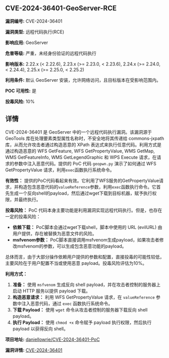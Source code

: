 ## CVE-2024-36401-GeoServer-RCE

**漏洞编号:** CVE-2024-36401

**漏洞类型:** 远程代码执行(RCE)

**影响应用:** GeoServer

**危害等级:** 严重，未经身份验证的远程代码执行

**影响版本:** 2.22.x (< 2.22.6), 2.23.x (>= 2.23.0, < 2.23.6), 2.24.x (>= 2.24.0, < 2.24.4), 2.25.x (>= 2.25.0, < 2.25.2)

**利用条件:** 默认 GeoServer 安装，允许网络访问，且目标版本在受影响范围内。

**POC 可用性:** 是

**投毒风险:** 10%

## 详情

CVE-2024-36401 是 GeoServer 中的一个远程代码执行漏洞。该漏洞源于 GeoTools 库在处理要素类型属性名称时，不安全地将其传递给 commons-jxpath 库，从而允许攻击者通过构造恶意的 XPath 表达式来执行任意代码。利用方式是通过构造恶意的 WFS GetFeature, WFS GetPropertyValue, WMS GetMap, WMS GetFeatureInfo, WMS GetLegendGraphic 和 WPS Execute 请求，在请求的参数中注入恶意代码。提供的 PoC 代码 `geopwn.py` 演示了如何通过 WFS GetPropertyValue 请求，利用`exec`函数执行系统命令。

**有效性：**  提供的PoC代码看起来有效。它利用了WFS服务的GetPropertyValue请求，并构造包含恶意代码的`valueReference`参数，利用`exec`函数执行命令。它首先生成一个反向shell的payload，然后通过wget下载到目标机器，赋予执行权限，并最终执行。

**投毒风险：**  PoC 代码本身主要功能是利用漏洞实现远程代码执行。但是，也存在一定的投毒风险：

*   **依赖下载：** PoC脚本会通过wget下载shell，脚本中使用的 URL (evilURL)  由用户提供，存在被替换为恶意文件的风险。
*   **msfvenom参数：**  PoC脚本直接调用msfvenom生成payload，如果攻击者修改msfvenom的参数，可以生成包含恶意功能的payload。

总体而言，由于大部分操作依赖用户提供的参数和配置，直接投毒的可能性较低，主要风险在于用户配置不当或使用恶意 payload。投毒风险评估为10%。

**利用方式：**

1.  **准备：** 使用 `msfvenom` 生成反向 shell payload，并在攻击者控制的服务器上启动 HTTP 服务以提供 payload 下载。
2.  **构造恶意请求：**  利用 WFS GetPropertyValue 请求，在 `valueReference` 参数中注入恶意代码，通过 `exec` 函数执行系统命令。
3.  **下载 Payload：** 使用 `wget` 命令从攻击者控制的服务器下载反向 shell payload。
4.  **执行 Payload：**  使用 `chmod +x` 命令赋予 payload 执行权限，然后执行 payload 以获得反向 shell。

**项目地址:** [daniellowrie/CVE-2024-36401-PoC](https://github.com/daniellowrie/CVE-2024-36401-PoC)

**漏洞详情:** [CVE-2024-36401](https://nvd.nist.gov/vuln/detail/CVE-2024-36401)
